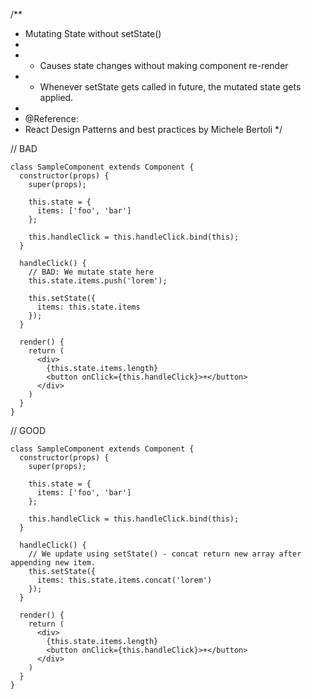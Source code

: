 /**
 * Mutating State without setState()
 *
 * - Causes state changes without making component re-render
 * - Whenever setState gets called in future, the mutated state gets applied.
 *
 * @Reference:
 * React Design Patterns and best practices by Michele Bertoli
 */

// BAD
```
class SampleComponent extends Component {
  constructor(props) {
    super(props);

    this.state = {
      items: ['foo', 'bar']
    };

    this.handleClick = this.handleClick.bind(this);
  }

  handleClick() {
    // BAD: We mutate state here
    this.state.items.push('lorem');

    this.setState({
      items: this.state.items
    });
  }

  render() {
    return (
      <div>
        {this.state.items.length}
        <button onClick={this.handleClick}>+</button>
      </div>
    )
  }
}
```
// GOOD
```
class SampleComponent extends Component {
  constructor(props) {
    super(props);

    this.state = {
      items: ['foo', 'bar']
    };

    this.handleClick = this.handleClick.bind(this);
  }

  handleClick() {
    // We update using setState() - concat return new array after appending new item.
    this.setState({
      items: this.state.items.concat('lorem')
    });
  }

  render() {
    return (
      <div>
        {this.state.items.length}
        <button onClick={this.handleClick}>+</button>
      </div>
    )
  }
}
```
